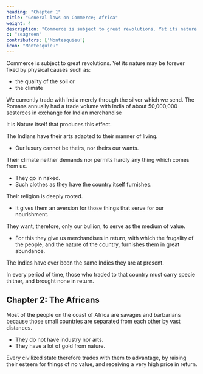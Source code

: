 ```yaml
---
heading: "Chapter 1"
title: "General laws on Commerce; Africa"
weight: 4
description: "Commerce is subject to great revolutions. Yet its nature may be forever fixed by physical causes"
c: "seagreen"
contributors: ['Montesquieu']
icon: "Montesquieu"
---
```




Commerce is subject to great revolutions. Yet its nature may be forever fixed by physical causes such as:
- the quality of the soil or
- the climate

We currently trade with India merely through the silver which we send. The Romans annually had a trade volume with India of about 50,000,000 sesterces in exchange for Indian merchandise

It is Nature itself that produces this effect. 

The Indians have their arts adapted to their manner of living.
- Our luxury cannot be theirs, nor theirs our wants.

Their climate neither demands nor permits hardly any thing which comes from us.
- They go in naked.
- Such clothes as they have the country itself furnishes. 

Their religion is deeply rooted.
- It gives them an aversion for those things that serve for our nourishment.

They want, therefore, only our bullion, to serve as the medium of value.
- For this they give us merchandises in return, with which the frugality of the people, and the nature of the country, furnishes them in great abundance.

<!-- Ancient authors like Pliny and Strabo -->

The Indies have ever been the same Indies they are at present.

In every period of time, those who traded to that country must carry specie thither, and brought none in return.



## Chapter 2: The Africans

Most of the people on the coast of Africa are savages and barbarians because those small countries are separated from each other by vast distances.
- They do not have industry nor arts.
- They have a lot of gold from nature.
    
Every civilized state therefore trades with them to advantage, by raising their esteem for things of no value, and receiving a very high price in return.
